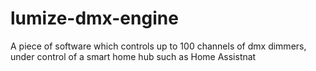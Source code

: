 # lumize-dmx-engine
A piece of software which controls up to 100 channels of dmx dimmers, under control of a smart home hub such as Home Assistnat
